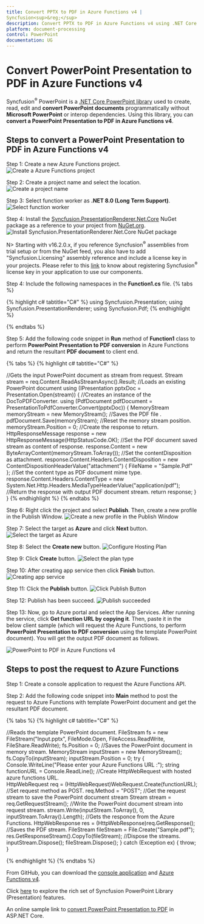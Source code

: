 ```yaml
---
title: Convert PPTX to PDF in Azure Functions v4 | Syncfusion<sup>&reg;</sup>
description: Convert PPTX to PDF in Azure Functions v4 using .NET Core PowerPoint library (Presentation) without Microsoft PowerPoint or interop dependencies.
platform: document-processing
control: PowerPoint
documentation: UG
---
```


# Convert PowerPoint Presentation to PDF in Azure Functions v4

Syncfusion<sup>&reg;</sup> PowerPoint is a [.NET Core PowerPoint library](https://www.syncfusion.com/document-processing/powerpoint-framework/net-core) used to create, read, edit and **convert PowerPoint documents** programmatically without **Microsoft PowerPoint** or interop dependencies. Using this library, you can **convert a PowerPoint Presentation to PDF in Azure Functions v4**.

## Steps to convert a PowerPoint Presentation to PDF in Azure Functions v4

Step 1: Create a new Azure Functions project.
![Create a Azure Functions project](Azure-Images/Functions-v1/Azure_PowerPoint_Presentation_to_PDF.png)

Step 2: Create a project name and select the location.
![Create a project name](Azure-Images/Functions-v1/Configure_PowerPoint_Presentation_to_PDF.png)

Step 3: Select function worker as **.NET 8.0 (Long Term Support)**. 
![Select function worker](Azure-Images/Functions-v4/Additional_Information_PowerPoint_Presentation_to_PDF.png)

Step 4: Install the [Syncfusion.PresentationRenderer.Net.Core](https://www.nuget.org/packages/Syncfusion.PresentationRenderer.Net.Core) NuGet package as a reference to your project from [NuGet.org](https://www.nuget.org/).
![Install Syncfusion.PresentationRenderer.Net.Core NuGet package](Azure-Images/Functions-v4/Nuget_Package_PowerPoint_Presentation_to_PDF.png)

N> Starting with v16.2.0.x, if you reference Syncfusion<sup>&reg;</sup> assemblies from trial setup or from the NuGet feed, you also have to add "Syncfusion.Licensing" assembly reference and include a license key in your projects. Please refer to this [link](https://help.syncfusion.com/common/essential-studio/licensing/overview) to know about registering Syncfusion<sup>&reg;</sup> license key in your application to use our components.

Step 4: Include the following namespaces in the **Function1.cs** file.
{% tabs %}

{% highlight c# tabtitle="C#" %}
using Syncfusion.Presentation;
using Syncfusion.PresentationRenderer;
using Syncfusion.Pdf;
{% endhighlight %}

{% endtabs %}

Step 5: Add the following code snippet in **Run** method of **Function1** class to perform **PowerPoint Presentation to PDF conversion** in Azure Functions and return the resultant **PDF document** to client end.

{% tabs %}
{% highlight c# tabtitle="C#" %}

//Gets the input PowerPoint document as stream from request.
Stream stream = req.Content.ReadAsStreamAsync().Result;
//Loads an existing PowerPoint document
using (IPresentation pptxDoc = Presentation.Open(stream))
{
    //Creates an instance of the DocToPDFConverter.
    using (PdfDocument pdfDocument = PresentationToPdfConverter.Convert(pptxDoc))
    {
        MemoryStream memoryStream = new MemoryStream();
        //Saves the PDF file .
        pdfDocument.Save(memoryStream);
        //Reset the memory stream position.
        memoryStream.Position = 0;
        //Create the response to return.
        HttpResponseMessage response = new HttpResponseMessage(HttpStatusCode.OK);
        //Set the PDF document saved stream as content of response.
        response.Content = new ByteArrayContent(memoryStream.ToArray());
        //Set the contentDisposition as attachment.
        response.Content.Headers.ContentDisposition = new ContentDispositionHeaderValue("attachment")
        {
            FileName = "Sample.Pdf"
        };
        //Set the content type as PDF document mime type.
        response.Content.Headers.ContentType = new System.Net.Http.Headers.MediaTypeHeaderValue("application/pdf");
        //Return the response with output PDF document stream.
        return response;
    }
}
{% endhighlight %}
{% endtabs %}

Step 6: Right click the project and select **Publish**. Then, create a new profile in the Publish Window.
![Create a new profile in the Publish Window](Azure-Images/Functions-v1/Publish_PowerPoint_Presentation_to_PDF.png)

Step 7: Select the target as **Azure** and click **Next** button.
![Select the target as Azure](Azure-Images/Functions-v1/Target_PowerPoint_Presentation_to_PDF.png)

Step 8: Select the **Create new** button.
![Configure Hosting Plan](Azure-Images/Functions-v1/Function_Instance_PowerPoint_Presentation_to_PDF.png)

Step 9: Click **Create** button. 
![Select the plan type](Azure-Images/Functions-v1/Hosting_PowerPoint_Presentation_to_PDF.png)

Step 10: After creating app service then click **Finish** button. 
![Creating app service](Azure-Images/Functions-v1/Finish_PowerPoint_Presentation_to_PDF.png)

Step 11: Click the **Publish** button.
![Click Publish Button](Azure-Images/Functions-v1/Before_Publish_PowerPoint_Presentation_to_PDF.png)

Step 12: Publish has been succeed.
![Publish succeeded](Azure-Images/Functions-v1/After_Publish_PowerPoint_Presentation_to_PDF.png)

Step 13: Now, go to Azure portal and select the App Services. After running the service, click **Get function URL by copying it**. Then, paste it in the below client sample (which will request the Azure Functions, to perform **PowerPoint Presentation to PDF conversion** using the template PowerPoint document). You will get the output PDF document as follows.

![PowerPoint to PDF in Azure Functions v4](Azure-Images/Functions-v1/Output_PowerPoint_Presentation_to-PDF.png)

## Steps to post the request to Azure Functions

Step 1: Create a console application to request the Azure Functions API.

Step 2: Add the following code snippet into **Main** method to post the request to Azure Functions with template PowerPoint document and get the resultant PDF document.

{% tabs %}
{% highlight c# tabtitle="C#" %}

//Reads the template PowerPoint document.
FileStream fs = new FileStream("Input.pptx", FileMode.Open, FileAccess.ReadWrite, FileShare.ReadWrite);
fs.Position = 0;
//Saves the PowerPoint document in memory stream.
MemoryStream inputStream = new MemoryStream();
fs.CopyTo(inputStream);
inputStream.Position = 0;
try
{
    Console.WriteLine("Please enter your Azure Functions URL :");
    string functionURL = Console.ReadLine();
    //Create HttpWebRequest with hosted azure functions URL.                
    HttpWebRequest req = (HttpWebRequest)WebRequest.Create(functionURL);
    //Set request method as POST.
    req.Method = "POST";
    //Get the request stream to save the PowerPoint document stream
    Stream stream = req.GetRequestStream();
    //Write the PowerPoint document stream into request stream.
    stream.Write(inputStream.ToArray(), 0, inputStream.ToArray().Length);
    //Gets the responce from the Azure Functions.
    HttpWebResponse res = (HttpWebResponse)req.GetResponse();
    //Saves the PDF stream.
    FileStream fileStream = File.Create("Sample.pdf");
    res.GetResponseStream().CopyTo(fileStream);
    //Dispose the streams.
    inputStream.Dispose();
    fileStream.Dispose();
}
catch (Exception ex)
{
    throw;
}

{% endhighlight %}
{% endtabs %}

From GitHub, you can download the [console application](https://github.com/SyncfusionExamples/PowerPoint-Examples/tree/master/PPTX-to-PDF-conversion/Convert-PowerPoint-presentation-to-PDF/Azure/Azure_Functions/Console_Application) and [Azure Functions v4](https://github.com/SyncfusionExamples/PowerPoint-Examples/tree/master/PPTX-to-PDF-conversion/Convert-PowerPoint-presentation-to-PDF/Azure/Azure_Functions/Azure_Functions_v4).

Click [here](https://www.syncfusion.com/document-processing/powerpoint-framework/net-core) to explore the rich set of Syncfusion PowerPoint Library (Presentation) features. 

An online sample link to [convert PowerPoint Presentation to PDF](https://ej2.syncfusion.com/aspnetcore/PowerPoint/PPTXToPDF#/material3) in ASP.NET Core. 


